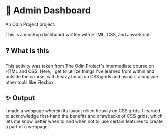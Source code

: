 # 👤 Admin Dashboard

An Odin Project project.

This is a mockup dashboard written with HTML, CSS, and JavaScript.

## ❓ What is this

This activity was taken from The Odin Project's intermediate course on HTML and CSS. Here, I get to utilize things I've learned from within and outside the course, with heavy focus on CSS grids and using it alongside other tools like Flexbox. 

## ✨ Output

I made a webpage wherein its layout relied heavily on CSS grids. I learned to acknowledge first-hand the benefits and drawbacks of CSS grids, which lets me know better when to and when not to use certain features to create a part of a webpage.